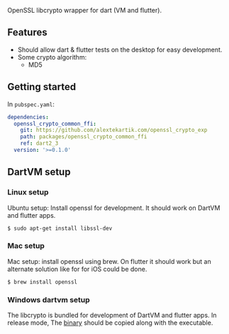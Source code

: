OpenSSL libcrypto wrapper for dart (VM and flutter).

## Features

- Should allow dart & flutter tests on the desktop for easy development.
- Some crypto algorithm:
  - MD5

## Getting started

In `pubspec.yaml`:
```yaml
dependencies:
  openssl_crypto_common_ffi:
    git: https://github.com/alextekartik.com/openssl_crypto_exp
    path: packages/openssl_crypto_common_ffi
    ref: dart2_3
  version: '>=0.1.0'
```


## DartVM setup

### Linux setup

Ubuntu setup: Install openssl for development. It should work on DartVM and flutter apps.

```shell
$ sudo apt-get install libssl-dev
```

### Mac setup

Mac setup: install openssl using brew. On flutter it should work but an alternate solution like for for iOS could be
done.

```shell
$ brew install openssl
```

### Windows dartvm setup

The libcrypto is bundled for development of DartVM and flutter apps. In release mode,
The  [binary](packages/openssl_crypto_common_ffi/lib/src/platform/windows/libcrypto-1_1-x64.dll) should be copied along
with the executable.

